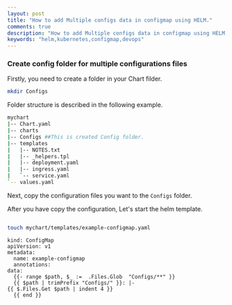 ```yaml
---
layout: post
title: "How to add Multiple configs data in configmap using HELM."
comments: true
description: "How to add Multiple configs data in configmap using HELM."
keywords: "helm,kubernetes,configmap,devops"
---
```


### Create config folder for multiple configurations files

Firstly, you need to create a folder in your Chart filder. 
```bash
mkdir Configs
```
Folder structure is described in the following example. 
```bash 
mychart
|-- Chart.yaml
|-- charts
|-- Configs ##This is created Config folder.
|-- templates
|   |-- NOTES.txt
|   |-- _helpers.tpl
|   |-- deployment.yaml
|   |-- ingress.yaml
|   `-- service.yaml
`-- values.yaml
```
Next, copy the configuration files you want to the ```Configs``` folder.

After you have copy the configuration, Let's start the helm template. 
```bash 

touch mychart/templates/example-configmap.yaml
```


```yaml:
kind: ConfigMap
apiVersion: v1
metadata:
  name: example-configmap
  annotations:
data:
  {{- range $path, $_ :=  .Files.Glob  "Configs/**" }}
  {{ $path | trimPrefix "Configs/" }}: |-
{{ $.Files.Get $path | indent 4 }}
  {{ end }}
```
